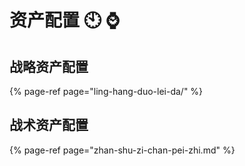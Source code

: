 # 资产配置 🕙 ⌚️

## 战略资产配置

{% page-ref page="ling-hang-duo-lei-da/" %}

## 战术资产配置

{% page-ref page="zhan-shu-zi-chan-pei-zhi.md" %}

